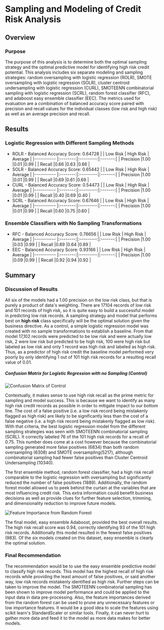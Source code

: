 # Sampling and Modeling of Credit Risk Analysis

## Overview

### Purpose
The purpose of this analysis is to determine both the optimal sampling strategy and the optimal predictive model for identifying high risk credit potential.  This analysis includes six separate modeling and sampling strategies: random oversampling with logistic regression (ROLR), SMOTE oversampling with logistic regression (SOLR), cluster centroid undersampling with logistic regression (CURL), SMOTEENN combinatorial sampling with logistic regression (SCRL), random forest classifier (RFC), and adaboost easy ensemble classifier (EEC).  The metrics used for evaluation are a combination of balanced accuracy score paired with precision and recall values for the individual classes (low risk and high risk) as well as an average precision and recall.

## Results

### Logistic Regression with Different Sampling Methods

* ROLR - Balanced Accuracy Score: 0.64728 
|            | Low Risk | High Risk | Average |
|----------- |:--------:|:---------:|:-------:|
| Precision  |1.00      |0.01       |0.99     |
| Recall     |0.66      |0.63       |0.66     |
* SOLR - Balanced Accuracy Score: 0.65442
|            | Low Risk | High Risk | Average |
|----------- |:--------:|:---------:|:-------:|
| Precision  |1.00      |0.01       |0.99     |
| Recall     |0.69      |0.61       |0.69     |
* CURL - Balanced Accuracy Score: 0.54473
|            | Low Risk | High Risk | Average |
|----------- |:--------:|:---------:|:-------:|
| Precision  |1.00      |0.01       |0.99     |
| Recall     |0.40      |0.69       |0.40     |
* SCRL - Balanced Accuracy Score: 0.67646
|            | Low Risk | High Risk | Average |
|----------- |:--------:|:---------:|:-------:|
| Precision  |1.00      |0.01       |0.99     |
| Recall     |0.60      |0.75       |0.60     |

### Ensemble Classifiers with No Sampling Transformations

* RFC - Balanced Accuracy Score: 0.76656 
|            | Low Risk | High Risk | Average |
|----------- |:--------:|:---------:|:-------:|
| Precision  |1.00      |0.03       |0.99     |
| Recall     |0.89      |0.64       |0.89     |
* EEC - Balanced Accuracy Score: 0.93166
|            | Low Risk | High Risk | Average |
|----------- |:--------:|:---------:|:-------:|
| Precision  |1.00      |0.09       |0.99     |
| Recall     |0.92      |0.94       |0.92     |

## Summary

### Discussion of Results

All six of the models had a 1.00 precision on the low risk class, but that is purely a product of data's weighting.  There are 17104 records of low risk and 101 records of high risk, so it is quite easy to build a successful model in predicting low risk records.  A sampling strategy and model that performs best on **high risk** class specifically will be the optimal solution given the business directive.  As a control, a simple logistic regression model was created with no sample transformations to establish a baseline.   From that model 17,102 records were predicted to be low risk and were actually low risk, 2 were low risk but predicted to be high risk, 100 were high risk but labeled as low risk and only 1 record was high risk and labeled as high risk.  Thus, as a predictor of high risk credit the baseline model performed very poorly by only identifying 1 out of 101 high risk records for a resulting recall value of 0.01.  

##### Confusion Matrix for Logistic Regression with no Sampling (Control)
![Confusion Matrix of Control](https://github.com/fillinlater/control_cm.png "Confusion Matrix of Control")

Contextually, it makes sense to use high risk recall as the prime metric for sampling and model success.  This is because we want to identify as many high risk credit records as possible in order to mitigate impact to our bottom line.  The cost of a false positive (i.e. a low risk record being mistakenly flagged as high risk) are likely to be significantly less than the cost of a false negative (i.e. a high risk record being mistakenly flagged as low risk).  With that criteria, the best logistic regression model from the different sampling strategies was seen with SMOTEENN combinatorial sampling (SCRL).  It correctly labeled 76 of the 101 high risk records for a recall of 0.75.  This number does come at a cost however because the combinatorial sampling generated more false positives (6834) than both random oversampling (6308) and SMOTE oversampling(5217), although combinatorial sampling had fewer false positives than Cluster Centroid Undersampling (10340).

The first ensemble method, random forest classifier, had a high risk recall comparable to the logistic regression with oversampling but significantly reduced the number of false positives (1889).  Additionally, the random forest model allowed us to peek behind the curtain at the variables that are most influencing credit risk.  This extra information could benefit business decisions as well as provide clues for further feature selection, trimming, and dimensionality reduction to improve future models. 

![Feature Importance from Random Forest](https://github.com/fillinlater/feature_imp_rf.png "Feature Importance from Random Forest")

The final model, easy ensemble Adaboost, provided the best overall results.  The high risk recall score was 0.94, correctly identifying 93 of the 101 high risk records.  Additionally this model resulted in the fewest false positives (983).  Of the six models created on this dataset, easy ensemble is clearly the optimal solution.

### Final Recommendation

The recommendation would be to use the easy ensemble predictive model to classify high risk records.  This model has the highest recall of high risk records while providing the least amount of false positives, or said another way, low risk records mistakenly identified as high risk.  Further steps can be taken to improve the model.  The SMOTEENN combinatorial sampling has been shown to improve model performance and could be applied to the input data in data pre-processing.  Also, the feature importances derived from the random forest can be used to prune any unnecessary features or low importance features.  It would be a good idea to scale the features using scikit learn's StandardScaler or similar tools.  Finally, it can never hurt to gather more data and feed it to the model as more data makes for better models.